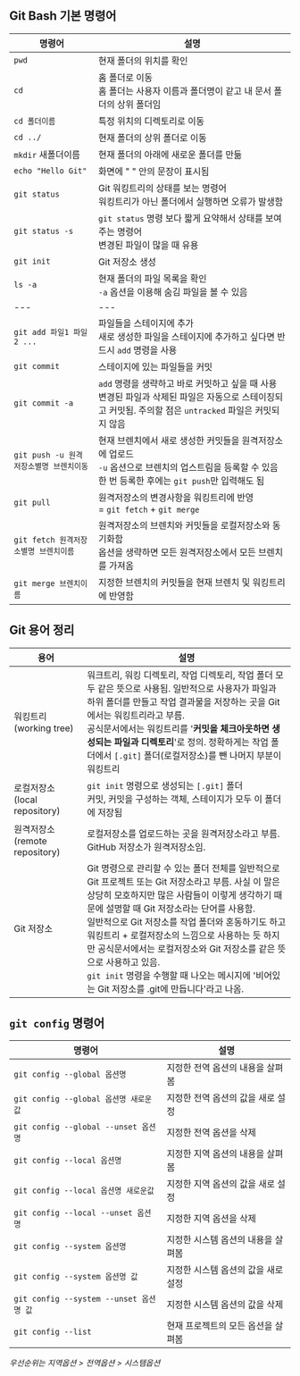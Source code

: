 ## Git Bash 기본 명령어

명령어 | 설명
---|---
`pwd` | 현재 폴더의 위치를 확인
`cd` | 홈 폴더로 이동 <br /> 홈 폴더는 사용자 이름과 폴더명이 같고 내 문서 폴더의 상위 폴더임
`cd 폴더이름` | 특정 위치의 디렉토리로 이동
`cd ../` | 현재 폴더의 상위 폴더로 이동
`mkdir` 새폴더이름 | 현재 폴더의 아래에 새로운 폴더를 만듦
`echo "Hello Git"` | 화면에  " " 안의 문장이 표시됨
`git status` | Git 워킹트리의 상태를 보는 명령어 <br /> 워킹트리가 아닌 폴더에서 실행하면 오류가 발생함
`git status -s` | `git status` 명령 보다 짧게 요약해서 상태를 보여주는 명령어 <br /> 변경된 파일이 많을 때 유용
`git init` | Git 저장소 생성
`ls -a` | 현재 폴더의 파일 목록을 확인 <br /> `-a` 옵션을 이용해 숨김 파일을 볼 수 있음
---|---
`git add 파일1 파일2 ...` | 파일들을 스테이지에 추가<br />새로 생성한 파일을 스테이지에 추가하고 싶다면 반드시 `add` 명령을 사용
`git commit` | 스테이지에 있는 파일들을 커밋
`git commit -a` | `add` 명령을 생략하고 바로 커밋하고 싶을 때 사용<br />변경된 파일과 삭제된 파일은 자동으로 스테이징되고 커밋됨. 주의할 점은 `untracked` 파일은 커밋되지 않음
`git push -u 원격저장소별명 브렌치이동` | 현재 브렌치에서 새로 생성한 커밋들을 원격저장소에 업로드<br />`-u` 옵션으로 브렌치의 업스트림을 등록할 수 있음<br />한 번 등록한 후에는 `git push`만 입력해도 됨
`git pull` | 원격저장소의 변경사항을 워킹트리에 반영<br /> = `git fetch` + `git merge`
`git fetch 원격저장소별명 브렌치이름` | 원격저장소의 브렌치와 커밋들을 로컬저장소와 동기화함<br />옵션을 생략하면 모든 원격저장소에서 모든 브렌치를 가져옴
`git merge 브렌치이름` | 지정한 브렌치의 커밋들을 현재 브렌치 및 워킹트리에 반영함

## Git 용어 정리
용어 | 설명
---|---
워킹트리(working tree) | 워크트리, 워킹 디렉토리, 작업 디렉토리, 작업 폴더 모두 같은 뜻으로 사용됨. 일반적으로 사용자가 파일과 하위 폴더를 만들고 작업 결과물을 저장하는 곳을 Git 에서는 워킹트리라고 부름. <br />공식문서에서는 워킹트리를 '**커밋을 체크아웃하면 생성되는 파일과 디렉토리**'로 정의. 정확하게는 작업 폴더에서 `[.git]` 폴더(로컬저장소)를 뺀 나머지 부분이 워킹트리
로컬저장소(local repository) | `git init` 명령으로 생성되는 `[.git]` 폴더 <br /> 커밋, 커밋을 구성하는 객체, 스테이지가 모두 이 폴더에 저장됨
원격저장소(remote repository) | 로컬저장소를 업로드하는 곳을 원격저장소라고 부름. GitHub 저장소가 원격저장소임.
Git 저장소 | Git 명령으로 관리할 수 있는 폴더 전체를 일반적으로 Git 프로젝트 또는 Git 저장소라고 부름. 사실 이 말은 상당히 모호하지만 많은 사람들이 이렇게 생각하기 때문에 설명할 때 Git 저장소라는 단어를 사용함. <br />일반적으로 Git 저장소를 작업 폴더와 혼동하기도 하고 워킹트리 + 로컬저장소의 느낌으로 사용하는 듯 하지만 공식문서에서는 로컬저장소와 Git 저장소를 같은 뜻으로 사용하고 있음. <br />`git init` 명령을 수행할 때 나오는 메시지에 '비어있는 Git 저장소를 .git에 만듭니다'라고 나옴.

## `git config` 명령어
명령어 | 설명
---|---
`git config --global 옵션명` | 지정한 전역 옵션의 내용을 살펴봄
`git config --global 옵션명 새로운값` | 지정한 전역 옵션의 값을 새로 설정
`git config --global --unset 옵션명` | 지정한 전역 옵션을 삭제
`git config --local 옵션명` | 지정한 지역 옵션의 내용을 살펴봄
`git config --local 옵션명 새로운값` | 지정한 지역 옵션의 값을 새로 설정
`git config --local --unset 옵션명` | 지정한 지역 옵션을 삭제
`git config --system 옵션명` | 지정한 시스템 옵션의 내용을 살펴봄
`git config --system 옵션명 값` | 지정한 시스템 옵션의 값을 새로 설정
`git config --system --unset 옵션명 값` | 지정한 시스템 옵션의 값을 삭제
`git config --list` | 현재 프로젝트의 모든 옵션을 살펴봄

*우선순위는 지역옵션 > 전역옵션 > 시스템옵션*

